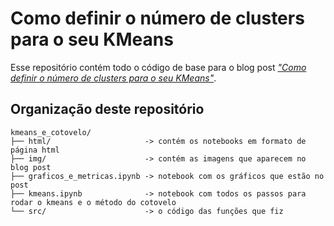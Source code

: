 # Como definir o número de clusters para o seu KMeans

Esse repositório contém todo o código de base para o blog post [_"Como definir o número de clusters para o seu KMeans"_](https://medium.com/pizzadedados/kmeans-e-metodo-do-cotovelo-94ded9fdf3a9).

## Organização deste repositório

```
kmeans_e_cotovelo/
├── html/                     -> contém os notebooks em formato de página html
├── img/                      -> contém as imagens que aparecem no blog post
├── graficos_e_metricas.ipynb -> notebook com os gráficos que estão no post
├── kmeans.ipynb              -> notebook com todos os passos para rodar o kmeans e o método do cotovelo
└── src/                      -> o código das funções que fiz
```
